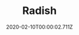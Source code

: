 ---
templateKey: blog-post
title: Radish
description: A crisp and refreshing root vegetable with hints of pepper when eaten raw.,
featuredpost: false
date: 2020-02-10T00:00:02.711Z
featuredimage: /img/Radish.png
sellPrice: 90
tags: 
  - Summer
---